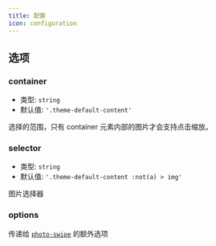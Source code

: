 ```yaml
---
title: 配置
icon: configuration
---
```


## 选项

### container

- 类型: `string`
- 默认值: `'.theme-default-content'`

选择的范围，只有 container 元素内部的图片才会支持点击缩放。

### selector

- 类型: `string`
- 默认值: `'.theme-default-content :not(a) > img'`

图片选择器

### options

传递给 [`photo-swipe`](http://photoswipe.com/) 的额外选项
